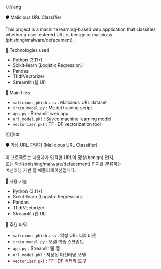 🇺🇸eng

🛡️ Malicious URL Classifier

This project is a machine learning-based web application that classifies whether a user-entered URL is benign or malicious (phishing/malware/defacement).


🔧 Technologies used

- Python (3.11+)
- Scikit-learn (Logistic Regression)
- Pandas
- TfidfVectorizer
- Streamlit (웹 UI)


📂 Main files
- `malicious_phish.csv` : Malicious URL dataset
- `train_model.py` : Model training script
- `app.py` : Streamlit web app
- `url_model.pkl` : Saved machine learning model
- `vectorizer.pkl` : TF-IDF vectorization tool





🇰🇷kor

🛡️ 악성 URL 판별기 (Malicious URL Classifier)

이 프로젝트는 사용자가 입력한 URL이 정상(benign) 인지,  
또는 악성(phishing/malware/defacement) 인지를 분류하는  
머신러닝 기반 웹 애플리케이션입니다.


🔧 사용 기술

- Python (3.11+)
- Scikit-learn (Logistic Regression)
- Pandas
- TfidfVectorizer
- Streamlit (웹 UI)


📂 주요 파일

- `malicious_phish.csv` : 악성 URL 데이터셋
- `train_model.py` : 모델 학습 스크립트
- `app.py` : Streamlit 웹 앱
- `url_model.pkl` : 저장된 머신러닝 모델
- `vectorizer.pkl` : TF-IDF 벡터화 도구
